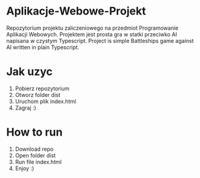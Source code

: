 # Aplikacje-Webowe-Projekt
Repozytorium projektu zaliczeniowego na przedmiot Programowanie Aplikacji Webowych.
Projektem jest prosta gra w statki przeciwko AI napisana w czystym Typescript.
Project is simple Battleships game against AI written in plain Typescript.

# Jak uzyc

1. Pobierz repozytorium
2. Otworz folder dist
3. Uruchom plik index.html
4. Zagraj :)

# How to run

1. Download repo
2. Open folder dist
3. Run file index.html
4. Enjoy :)
